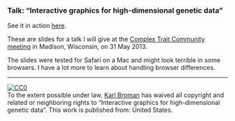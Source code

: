 ### Talk: &ldquo;Interactive graphics for high-dimensional genetic data&rdquo;

See it in action [here](http://www.biostat.wisc.edu/~kbroman/talks/CTC2013).

These are slides for a talk I will give at the [Complex Trait Community
meeting](http://rqtl.org/ctc2013) in Madison, Wisconsin, on 31 May 2013.

The slides were tested for Safari on a Mac and might look terrible in
some browsers. I have a lot more to learn about handling browser
differences.

<hr/>

<p xmlns:dct="http://purl.org/dc/terms/"
xmlns:vcard="http://www.w3.org/2001/vcard-rdf/3.0#">
  <a rel="license"
       href="http://creativecommons.org/publicdomain/zero/1.0/">
           <img
           src="http://i.creativecommons.org/p/zero/1.0/88x31.png"
           style="border-style: none;" alt="CC0" />
             </a>
               <br />
                 To the extent possible under law,
                   <a rel="dct:publisher"
                        href="https://github.com/kbroman/Talk_CTC2013">
                            <span property="dct:title">Karl
                            Broman</span></a>
                              has waived all copyright and related or
                              neighboring rights to
                                <span property="dct:title">&ldquo;Interactive
                                graphics for high-dimensional genetic
                                data&rdquo;</span>.
                                This work is published from:
                                <span property="vcard:Country"
                                datatype="dct:ISO3166"
                                      content="US"
                                      about="https://github.com/kbroman/Talk_CTC2013">
                                        United States</span>.
                                        </p>
